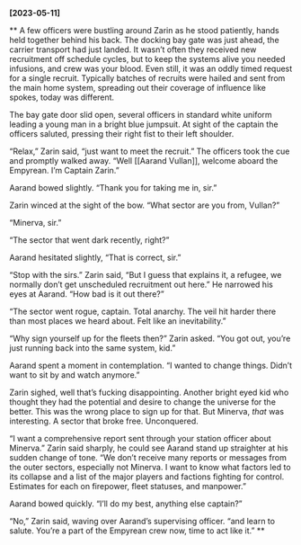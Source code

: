 **[2023-05-11]**

** 
A few officers were bustling around Zarin as he stood patiently, hands held together behind his back. The docking bay gate was just ahead, the carrier transport had just landed. It wasn’t often they received new recruitment off schedule cycles, but to keep the systems alive you needed infusions, and crew was your blood. Even still, it was an oddly timed request for a single recruit. Typically batches of recruits were hailed and sent from the main home system, spreading out their coverage of influence like spokes, today was different. 

The bay gate door slid open, several officers in standard white uniform leading a young man in a bright blue jumpsuit. At sight of the captain the officers saluted, pressing their right fist to their left shoulder.

“Relax,” Zarin said, “just want to meet the recruit.” The officers took the cue and promptly walked away. “Well [[Aarand Vullan]], welcome aboard the Empyrean. I’m Captain Zarin.”

Aarand bowed slightly. “Thank you for taking me in, sir.”

Zarin winced at the sight of the bow. “What sector are you from, Vullan?”

“Minerva, sir.”

“The sector that went dark recently, right?”

Aarand hesitated slightly, “That is correct, sir.”

“Stop with the sirs.” Zarin said, “But I guess that explains it, a refugee, we normally don’t get unscheduled recruitment out here.” He narrowed his eyes at Aarand. “How bad is it out there?”

“The sector went rogue, captain. Total anarchy. The veil hit harder there than most places we heard about. Felt like an inevitability.”

“Why sign yourself up for the fleets then?” Zarin asked. “You got out, you’re just running back into the same system, kid.”

Aarand spent a moment in contemplation. “I wanted to change things. Didn’t want to sit by and watch anymore.”

Zarin sighed, well that’s fucking disappointing. Another bright eyed kid who thought they had the potential and desire to change the universe for the better. This was the wrong place to sign up for that. But Minerva, *that* was interesting. A sector that broke free. Unconquered. 

“I want a comprehensive report sent through your station officer about Minerva.” Zarin said sharply, he could see Aarand stand up straighter at his sudden change of tone. “We don’t receive many reports or messages from the outer sectors, especially not Minerva. I want to know what factors led to its collapse and a list of the major players and factions fighting for control. Estimates for each on firepower, fleet statuses, and manpower.”

Aarand bowed quickly. “I’ll do my best, anything else captain?” 

“No,” Zarin said, waving over Aarand’s supervising officer. “and learn to salute. You’re a part of the Empyrean crew now, time to act like it.” 
**